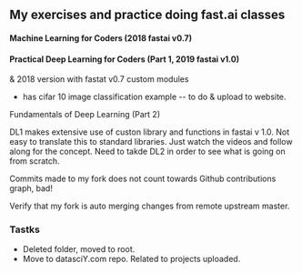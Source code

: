 ## My exercises and practice doing fast.ai classes

#### Machine Learning for Coders (2018 fastai v0.7)


#### Practical Deep Learning for Coders (Part 1, 2019 fastai v1.0) 
& 2018 version with fastat v0.7 custom modules
 * has cifar 10 image classification example -- to do & upload to website.

Fundamentals of Deep Learning (Part 2)


DL1 makes extensive use of custon library and functions in fastai v 1.0.  Not easy to translate this to standard libraries.  Just watch the videos and follow along for the concept.  Need to takde DL2 in order to see what is going on from scratch. 

Commits made to my fork does not count towards Github contributions graph, bad!

Verify that my fork is auto merging changes from remote upstream master.

### Tastks

 * Deleted folder, moved to root.
 * Move to datasciY.com repo.  Related to projects uploaded.



